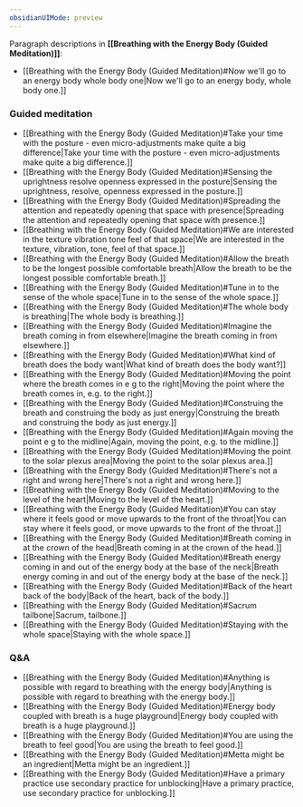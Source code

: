 ```yaml
---
obsidianUIMode: preview
---
```

Paragraph descriptions in **[[Breathing with the Energy Body (Guided Meditation)]]**:
- [[Breathing with the Energy Body (Guided Meditation)#Now we'll go to an energy body whole body one|Now we'll go to an energy body, whole body one.]]
### Guided meditation
- [[Breathing with the Energy Body (Guided Meditation)#Take your time with the posture - even micro-adjustments make quite a big difference|Take your time with the posture - even micro-adjustments make quite a big difference.]]
- [[Breathing with the Energy Body (Guided Meditation)#Sensing the uprightness resolve openness expressed in the posture|Sensing the uprightness, resolve, openness expressed in the posture.]]
- [[Breathing with the Energy Body (Guided Meditation)#Spreading the attention and repeatedly opening that space with presence|Spreading the attention and repeatedly opening that space with presence.]]
- [[Breathing with the Energy Body (Guided Meditation)#We are interested in the texture vibration tone feel of that space|We are interested in the texture, vibration, tone, feel of that space.]]
- [[Breathing with the Energy Body (Guided Meditation)#Allow the breath to be the longest possible comfortable breath|Allow the breath to be the longest possible comfortable breath.]]
- [[Breathing with the Energy Body (Guided Meditation)#Tune in to the sense of the whole space|Tune in to the sense of the whole space.]]
- [[Breathing with the Energy Body (Guided Meditation)#The whole body is breathing|The whole body is breathing.]]
- [[Breathing with the Energy Body (Guided Meditation)#Imagine the breath coming in from elsewhere|Imagine the breath coming in from elsewhere.]]
- [[Breathing with the Energy Body (Guided Meditation)#What kind of breath does the body want|What kind of breath does the body want?]]
- [[Breathing with the Energy Body (Guided Meditation)#Moving the point where the breath comes in e g to the right|Moving the point where the breath comes in, e.g. to the right.]]
- [[Breathing with the Energy Body (Guided Meditation)#Construing the breath and construing the body as just energy|Construing the breath and construing the body as just energy.]]
- [[Breathing with the Energy Body (Guided Meditation)#Again moving the point e g to the midline|Again, moving the point, e.g. to the midline.]]
- [[Breathing with the Energy Body (Guided Meditation)#Moving the point to the solar plexus area|Moving the point to the solar plexus area.]]
- [[Breathing with the Energy Body (Guided Meditation)#There's not a right and wrong here|There's not a right and wrong here.]]
- [[Breathing with the Energy Body (Guided Meditation)#Moving to the level of the heart|Moving to the level of the heart.]]
- [[Breathing with the Energy Body (Guided Meditation)#You can stay where it feels good or move upwards to the front of the throat|You can stay where it feels good, or move upwards to the front of the throat.]]
- [[Breathing with the Energy Body (Guided Meditation)#Breath coming in at the crown of the head|Breath coming in at the crown of the head.]]
- [[Breathing with the Energy Body (Guided Meditation)#Breath energy coming in and out of the energy body at the base of the neck|Breath energy coming in and out of the energy body at the base of the neck.]]
- [[Breathing with the Energy Body (Guided Meditation)#Back of the heart back of the body|Back of the heart, back of the body.]]
- [[Breathing with the Energy Body (Guided Meditation)#Sacrum tailbone|Sacrum, tailbone.]]
- [[Breathing with the Energy Body (Guided Meditation)#Staying with the whole space|Staying with the whole space.]]
### Q&A
- [[Breathing with the Energy Body (Guided Meditation)#Anything is possible with regard to breathing with the energy body|Anything is possible with regard to breathing with the energy body.]]
- [[Breathing with the Energy Body (Guided Meditation)#Energy body coupled with breath is a huge playground|Energy body coupled with breath is a huge playground.]]
- [[Breathing with the Energy Body (Guided Meditation)#You are using the breath to feel good|You are using the breath to feel good.]]
- [[Breathing with the Energy Body (Guided Meditation)#Metta might be an ingredient|Metta might be an ingredient.]]
- [[Breathing with the Energy Body (Guided Meditation)#Have a primary practice use secondary practice for unblocking|Have a primary practice, use secondary practice for unblocking.]]
